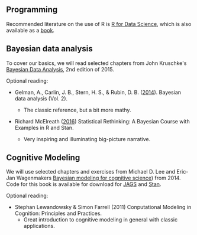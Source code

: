 ## Programming

Recommended literature on the use of R is [R for Data Science](http://r4ds.had.co.nz), which is also available as a [book](http://shop.oreilly.com/product/0636920034407.do).

## Bayesian data analysis

To cover our basics, we will read selected chapters from John Kruschke's [Bayesian Data Analysis](https://sites.google.com/site/doingbayesiandataanalysis/), 2nd edition of 2015.

Optional reading:

- Gelman, A., Carlin, J. B., Stern, H. S., & Rubin, D. B. ([2014](http://www.stat.columbia.edu/~gelman/book/)). Bayesian data analysis (Vol. 2).
    - The classic reference, but a bit more mathy.
    

- Richard McElreath ([2016](http://xcelab.net/rm/statistical-rethinking/)) Statistical Rethinking: A Bayesian Course with Examples in R and Stan.
    - Very inspiring and illuminating big-picture narrative.
    
## Cognitive Modeling

We will use selected chapters and exercises from Michael D. Lee and Eric-Jan Wagenmakers [Bayesian modeling for cognitive science](https://bayesmodels.com/)) from 2014. Code for this book is available for download for [JAGS](https://webfiles.uci.edu/mdlee/Code.zip)
and [Stan](https://github.com/stan-dev/example-models/tree/master/Bayesian_Cognitive_Modeling).

Optional reading:

- Stephan Lewandowsky & Simon Farrell (2011) Conputational Modeling in Cognition: Principles and Practices. 
    - Great introduction to cognitive modeling in general with classic applications.